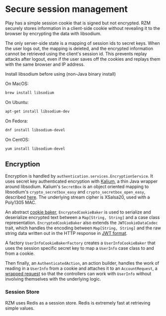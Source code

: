 # Secure session management

Play has a simple session cookie that is signed but not encrypted. RZM securely stores information in a client-side cookie without revealing it to the browser by encrypting the data with libsodium.

The only server-side state is a mapping of session ids to secret keys.  When the user logs out, the mapping is deleted, and the encrypted information cannot be retrieved using the client's session id. This prevents replay attacks after logout, even if the user saves off the cookies and replays them with the same browser and IP address.

Install libsodium before using (non-Java binary install)

On MacOS:

```bash
brew install libsodium
```

On Ubuntu:

```bash
apt-get install libsodium-dev
```

On Fedora:

```bash
dnf install libsodium-devel
```

On CentOS:

```bash
yum install libsodium-devel
```


## Encryption

Encryption is handled by `authentication.services.EncryptionService`.  It uses secret key authenticated encryption with [Kalium](https://github.com/abstractj/kalium/), a thin Java wrapper around libsodium.  Kalium's `SecretBox` is an object oriented mapping to libsodium's `crypto_secretbox_easy` and `crypto_secretbox_open_easy`, described [here](https://download.libsodium.org/doc/secret-key_cryptography/authenticated_encryption.html).  The underlying stream cipher is XSalsa20, used with a Poly1305 MAC.

An abstract [cookie baker](https://www.playframework.com/documentation/latest/api/scala/index.html#play.api.mvc.CookieBaker), `EncryptedCookieBaker` is used to serialize and deserialize encrypted text between a `Map[String, String]` and a case class representation.  `EncryptedCookieBaker` also extends the `JWTCookieDataCodec` trait, which handles the encoding between `Map[String, String]` and the raw string data written out in the HTTP response in [JWT format](https://tools.ietf.org/html/rfc7519).

A factory `UserInfoCookieBakerFactory` creates a `UserInfoCookieBaker` that uses the session specific secret key to map a `UserInfo` case class to and from a cookie.

Then finally, an `AuthenticatedAction`, an action builder, handles the work of reading in a `UserInfo` from a cookie and attaches it to an `AccountRequest`, a [wrapped request](https://www.playframework.com/documentation/latest/ScalaActionsComposition) so that the controllers can work with `UserInfo` without involving themselves with the underlying logic.


### Session Store

RZM uses Redis as a session store. Redis is extremely fast at retrieving simple values.

